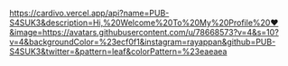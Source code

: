 
https://cardivo.vercel.app/api?name=PUB-S4SUK3&description=Hi,%20Welcome%20To%20My%20Profile%20❤&image=https://avatars.githubusercontent.com/u/78668573?v=4&s=10?v=4&backgroundColor=%23ecf0f1&instagram=rayappan&github=PUB-S4SUK3&twitter=&pattern=leaf&colorPattern=%23eaeaea



